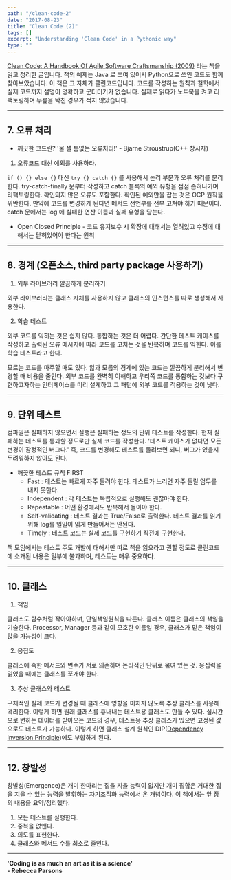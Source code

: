 ```yaml
---
path: "/clean-code-2"
date: "2017-08-23"
title: "Clean Code (2)"
tags: []
excerpt: "Understanding 'Clean Code' in a Pythonic way"
type: ""
---
```


[Clean Code: A Handbook Of Agile Software Craftsmanship (2009)](http://www.aladin.co.kr/shop/wproduct.aspx?ItemId=34083680) 라는 책을 읽고 정리한 글입니다. 책의 예제는 Java 로 쓰여 있어서 Python으로 쓰인 코드도 함께 찾아보았습니다. 이 책은 그 자체가 클린코드입니다. 코드를 작성하는 원칙과 철학에서 실제 코드까지 설명이 명확하고 군더더기가 없습니다. 실제로 읽다가 노트북을 켜고 리팩토링하며 무릎을 탁친 경우가 적지 않았습니다.

---

## 7. 오류 처리

* 깨끗한 코드란? '물 샐 틈없는 오류처리!' - Bjarne Stroustrup(C++ 창시자)

1. 오류코드 대신 예외를 사용하라.

`if () {} else {}` 대신 `try {} catch {}` 를 사용해서 논리 부분과 오류 처리를 분리한다. try-catch-finally 문부터 작성하고 catch 블록의 예외 유형을 점점 좁혀나가며 리팩토링한다. 확인되지 않은 오류도 포함한다. 확인된 예외만을 잡는 것은 OCP 원칙을 위반한다. 만약에 코드를 변경하게 된다면 메서드 선언부를 전부 고쳐야 하기 때문이다. catch 문에서는 log 에 실패한 연산 이름과 실패 유형을 담는다.

* Open Closed Principle - 코드 유지보수 시 확장에 대해서는 열려있고 수정에 대해서는 닫혀있어야 한다는 원칙

---

## 8. 경계 (오픈소스, third party package 사용하기)

1. 외부 라이브러리 깔끔하게 분리하기

외부 라이브러리는 클래스 자체를 사용하지 않고 클래스의 인스턴스를 따로 생성해서 사용한다.

2. 학습 테스트

외부 코드를 익히는 것은 쉽지 않다. 통합하는 것은 더 어렵다. 간단한 테스트 케이스를 작성하고 출력된 오류 메시지에 따라 코드를 고치는 것을 반복하며 코드를 익힌다. 이를 학습 테스트라고 한다.

모르는 코드를 마주할 때도 있다. 앎과 모름의 경계에 있는 코드는 깔끔하게 분리해서 변경할 때 비용을 줄인다. 외부 코드를 완벽히 이해하고 우리쪽 코드를 통합하는 것보다 구현하고자하는 인터페이스를 미리 설계하고 그 패턴에 외부 코드를 적용하는 것이 낫다.

---

## 9. 단위 테스트

컴파일은 실패하지 않으면서 실행은 실패하는 정도의 단위 테스트를 작성한다. 현재 실패하는 테스트를 통과할 정도로만 실제 코드를 작성한다. '테스트 케이스가 없다면 모든 변경이 잠정적인 버그다.' 즉, 코드를 변경해도 테스트를 돌려보면 되니, 버그가 있을지 두려워하지 않아도 된다.

* 깨끗한 테스트 규칙 FIRST
    - Fast : 테스트는 빠르게 자주 돌려야 한다. 테스트가 느리면 자주 돌릴 엄두를 내지 못한다.
    - Independent : 각 테스트는 독립적으로 실행해도 괜찮아야 한다.
    - Repeatable : 어떤 환경에서도 반복해서 돌아야 한다.
    - Self-validating : 테스트 결과는 True/False로 출력한다. 테스트 결과를 읽기 위해 log를 일일이 읽게 만들어서는 안된다.
    - Timely : 테스트 코드는 실제 코드를 구현하기 직전에 구현한다.

책 모임에서는 테스트 주도 개발에 대해서만 따로 책을 읽으라고 권할 정도로 클린코드에 소개된 내용은 일부에 불과하며, 테스트는 매우 중요하다.

---

## 10. 클래스

1. 책임

클래스도 함수처럼 작아야하며, 단일책임원칙을 따른다. 클래스 이름은 클래스의 책임을 기술한다. Processor, Manager 등과 같이 모호한 이름일 경우, 클래스가 맡은 책임이 많을 가능성이 크다.

2. 응집도

클래스에 속한 메서드와 변수가 서로 의존하며 논리적인 단위로 묶여 있는 것. 응집력을 잃었을 때에는 클래스를 쪼개야 한다.

3. 추상 클래스와 테스트

구체적인 실제 코드가 변경될 때 클래스에 영향을 미치지 않도록 추상 클래스를 사용해 격리한다. 이렇게 하면 원래 클래스를 흉내내는 테스트용 클래스도 만들 수 있다. 실시간으로 변하는 데이터를 받아오는 코드의 경우, 테스트용 추상 클래스가 있으면 고정된 값으로도 테스트가 가능하다. 이렇게 하면 클래스 설계 원칙인 DIP([Dependency Inversion Principle](https://en.wikipedia.org/wiki/Dependency_inversion_principle))에도 부합하게 된다.

---

## 12. 창발성

창발성(Emergence)은 개미 한마리는 집을 지을 능력이 없지만 개미 집합은 거대한 집을 지을 수 있는 능력을 발휘하는 자기조직화 능력에서 온 개념이다. 이 책에서는 앞 장의 내용을 요약/정리했다.

1. 모든 테스트를 실행한다.
2. 중복을 없앤다.
3. 의도를 표현한다.
4. 클래스와 메서드 수를 최소로 줄인다.

---

**'Coding is as much an art as it is a science'** <br/>
**- Rebecca Parsons**
